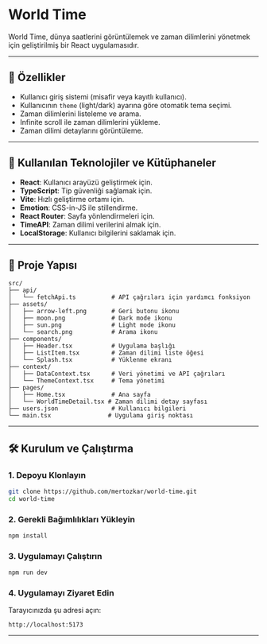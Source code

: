 # World Time

World Time, dünya saatlerini görüntülemek ve zaman dilimlerini yönetmek için geliştirilmiş bir React uygulamasıdır.

---

## 📖 Özellikler

- Kullanıcı giriş sistemi (misafir veya kayıtlı kullanıcı).
- Kullanıcının `theme` (light/dark) ayarına göre otomatik tema seçimi.
- Zaman dilimlerini listeleme ve arama.
- Infinite scroll ile zaman dilimlerini yükleme.
- Zaman dilimi detaylarını görüntüleme.

---

## 🚀 Kullanılan Teknolojiler ve Kütüphaneler

- **React**: Kullanıcı arayüzü geliştirmek için.
- **TypeScript**: Tip güvenliği sağlamak için.
- **Vite**: Hızlı geliştirme ortamı için.
- **Emotion**: CSS-in-JS ile stillendirme.
- **React Router**: Sayfa yönlendirmeleri için.
- **TimeAPI**: Zaman dilimi verilerini almak için.
- **LocalStorage**: Kullanıcı bilgilerini saklamak için.

---

## 📂 Proje Yapısı

```plaintext
src/
├── api/
│   └── fetchApi.ts          # API çağrıları için yardımcı fonksiyon
├── assets/
│   ├── arrow-left.png       # Geri butonu ikonu
│   ├── moon.png             # Dark mode ikonu
│   ├── sun.png              # Light mode ikonu
│   └── search.png           # Arama ikonu
├── components/
│   ├── Header.tsx           # Uygulama başlığı
│   ├── ListItem.tsx         # Zaman dilimi liste öğesi
│   └── Splash.tsx           # Yüklenme ekranı
├── context/
│   ├── DataContext.tsx      # Veri yönetimi ve API çağrıları
│   └── ThemeContext.tsx     # Tema yönetimi
├── pages/
│   ├── Home.tsx             # Ana sayfa
│   └── WorldTimeDetail.tsx # Zaman dilimi detay sayfası
├── users.json               # Kullanıcı bilgileri
└── main.tsx                # Uygulama giriş noktası
```

---

## 🛠️ Kurulum ve Çalıştırma

### 1. Depoyu Klonlayın

```bash
git clone https://github.com/mertozkar/world-time.git
cd world-time
```

### 2. Gerekli Bağımlılıkları Yükleyin

```bash
npm install
```

### 3. Uygulamayı Çalıştırın

```bash
npm run dev
```

### 4. Uygulamayı Ziyaret Edin

Tarayıcınızda şu adresi açın:

```
http://localhost:5173
```

---
